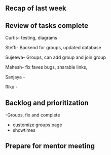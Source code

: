 ## Recap of last week

## Review of tasks complete

Curtis-
testing, diagrams


Steffi-
Backend for groups, updated database


Sujeewa-
Groups, can add group and join group

Mahesh-
fix faves bugs,  sharable links, 

Sanjaya -


Riku -

## Backlog and prioritization

 -Groups, fix and complete
- customize groups page
- showtimes


## Prepare for mentor meeting
